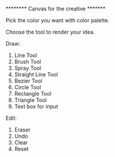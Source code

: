 ********   Canvas for the creative  *******

Pick the color you want with color palette.

Choose the tool to render your idea.

Draw:
1. Line Tool
2. Brush Tool
3. Spray Tool
4. Straight Line Tool
5. Bezier Tool 
6. Circle Tool
7. Rectangle Tool
8. Triangle Tool
10. Text box for input

Edit:
1. Eraser
2. Undo
3. Clear
4. Reset 
